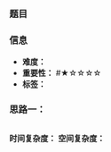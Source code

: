 ## 
### 题目

### 信息
- **难度：** 
- **重要性：** #★☆☆☆☆
- **标签：** 
### 思路一：
```java


```
**时间复杂度：** 
**空间复杂度：** 